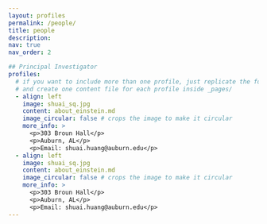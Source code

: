 ```yaml
---
layout: profiles
permalink: /people/
title: people
description:
nav: true
nav_order: 2

## Principal Investigator
profiles:
  # if you want to include more than one profile, just replicate the following block
  # and create one content file for each profile inside _pages/
  - align: left
    image: shuai_sq.jpg
    content: about_einstein.md
    image_circular: false # crops the image to make it circular
    more_info: >
      <p>303 Broun Hall</p>
      <p>Auburn, AL</p>
      <p>Email: shuai.huang@auburn.edu</p>
  - align: left
    image: shuai_sq.jpg
    content: about_einstein.md
    image_circular: false # crops the image to make it circular
    more_info: >
      <p>303 Broun Hall</p>
      <p>Auburn, AL</p>
      <p>Email: shuai.huang@auburn.edu</p>
---
```

